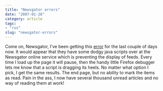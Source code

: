 ```yaml
---
title: "Newsgator errors"
date: "2007-01-26"
category: article
tags:
- "rss"
slug: "newsgator-errors"
---
```


Come on, Newsgator, I’ve been getting this [error](https://www.flickr.com/photos/funkylarma/369710719/ "Newgator Error") for the last couple of days now. It would appear that they have some dodgy java scripts over at the Newsgator online service which is preventing the display of feeds. Every time I load up the page it will pause, then the handy little Firefox debugger lets me know that a script is dragging its heels. No matter what option I pick, I get the same results. The end page, but no ability to mark the items as read. Pain in the ass, I now have several thousand unread articles and no way of reading them at work!
